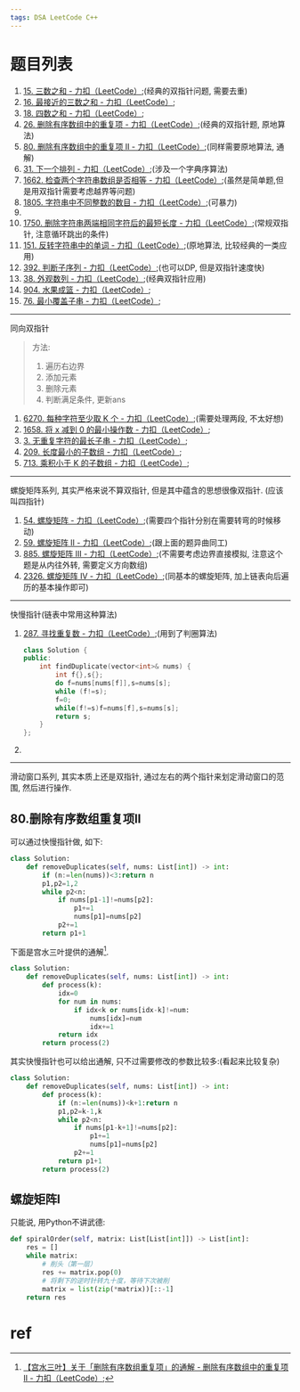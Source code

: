 ```yaml
---
tags: DSA LeetCode C++
---
```


# 题目列表



1.   [15. 三数之和 - 力扣（LeetCode）](https://leetcode.cn/problems/3sum/);(经典的双指针问题, 需要去重)
2.   [16. 最接近的三数之和 - 力扣（LeetCode）](https://leetcode.cn/problems/3sum-closest/);
3.   [18. 四数之和 - 力扣（LeetCode）](https://leetcode.cn/problems/4sum/);
4.   [26. 删除有序数组中的重复项 - 力扣（LeetCode）](https://leetcode.cn/problems/remove-duplicates-from-sorted-array/);(经典的双指针题, 原地算法)
5.   [80. 删除有序数组中的重复项 II - 力扣（LeetCode）](https://leetcode.cn/problems/remove-duplicates-from-sorted-array-ii/);(同样需要原地算法, 通解)
6.   [31. 下一个排列 - 力扣（LeetCode）](https://leetcode.cn/problems/next-permutation/);(涉及一个字典序算法)
7.   [1662. 检查两个字符串数组是否相等 - 力扣（LeetCode）](https://leetcode.cn/problems/check-if-two-string-arrays-are-equivalent/);(虽然是简单题,但是用双指针需要考虑越界等问题)
8.   [1805. 字符串中不同整数的数目 - 力扣（LeetCode）](https://leetcode.cn/problems/number-of-different-integers-in-a-string/);(可暴力)
9.   
10.   [1750. 删除字符串两端相同字符后的最短长度 - 力扣（LeetCode）](https://leetcode.cn/problems/minimum-length-of-string-after-deleting-similar-ends/);(常规双指针, 注意循环跳出的条件)
11.   [151. 反转字符串中的单词 - 力扣（LeetCode）](https://leetcode.cn/problems/reverse-words-in-a-string/);(原地算法, 比较经典的一类应用)
12.   [392. 判断子序列 - 力扣（LeetCode）](https://leetcode.cn/problems/is-subsequence/);(也可以DP, 但是双指针速度快)
13.   [38. 外观数列 - 力扣（LeetCode）](https://leetcode.cn/problems/count-and-say/);(经典双指针应用)
14.   [904. 水果成篮 - 力扣（LeetCode）](https://leetcode.cn/problems/fruit-into-baskets/);
15.   [76. 最小覆盖子串 - 力扣（LeetCode）](https://leetcode.cn/problems/minimum-window-substring/);

---

同向双指针

>   方法:
>
>   1.   遍历右边界
>   2.   添加元素
>   3.   删除元素
>   4.   判断满足条件, 更新ans



1.   [6270. 每种字符至少取 K 个 - 力扣（LeetCode）](https://leetcode.cn/problems/take-k-of-each-character-from-left-and-right/);(需要处理两段, 不太好想)
2.   [1658. 将 x 减到 0 的最小操作数 - 力扣（LeetCode）](https://leetcode.cn/problems/minimum-operations-to-reduce-x-to-zero/);
3.   [3. 无重复字符的最长子串 - 力扣（LeetCode）](https://leetcode.cn/problems/longest-substring-without-repeating-characters/);
4.   [209. 长度最小的子数组 - 力扣（LeetCode）](https://leetcode.cn/problems/minimum-size-subarray-sum/);
5.   [713. 乘积小于 K 的子数组 - 力扣（LeetCode）](https://leetcode.cn/problems/subarray-product-less-than-k/);

---

螺旋矩阵系列, 其实严格来说不算双指针, 但是其中蕴含的思想很像双指针. (应该叫四指针)

1.   [54. 螺旋矩阵 - 力扣（LeetCode）](https://leetcode.cn/problems/spiral-matrix/);(需要四个指针分别在需要转弯的时候移动)
2.   [59. 螺旋矩阵 II - 力扣（LeetCode）](https://leetcode.cn/problems/spiral-matrix-ii/);(跟上面的题异曲同工)
3.   [885. 螺旋矩阵 III - 力扣（LeetCode）](https://leetcode.cn/problems/spiral-matrix-iii/);(不需要考虑边界直接模拟, 注意这个题是从内往外转, 需要定义方向数组)
4.   [2326. 螺旋矩阵 IV - 力扣（LeetCode）](https://leetcode.cn/problems/spiral-matrix-iv/);(同基本的螺旋矩阵, 加上链表向后遍历的基本操作即可)





---

快慢指针(链表中常用这种算法)

1.   [287. 寻找重复数 - 力扣（LeetCode）](https://leetcode.cn/problems/find-the-duplicate-number/);(用到了判圈算法)

     ```cpp
     class Solution {
     public:
         int findDuplicate(vector<int>& nums) {
             int f{},s{};
             do f=nums[nums[f]],s=nums[s];
             while (f!=s);
             f=0;
             while(f!=s)f=nums[f],s=nums[s];
             return s;
         }
     };
     ```

2.   

---

滑动窗口系列, 其实本质上还是双指针, 通过左右的两个指针来划定滑动窗口的范围, 然后进行操作.

 

## 80.删除有序数组重复项II

可以通过快慢指针做, 如下:

```python
class Solution:
    def removeDuplicates(self, nums: List[int]) -> int:
        if (n:=len(nums))<3:return n 
        p1,p2=1,2
        while p2<n:
            if nums[p1-1]!=nums[p2]:
                p1+=1
                nums[p1]=nums[p2]
            p2+=1
        return p1+1
```

下面是宫水三叶提供的通解[^1].

```python
class Solution:
    def removeDuplicates(self, nums: List[int]) -> int:
        def process(k):
            idx=0
            for num in nums:
                if idx<k or nums[idx-k]!=num:
                    nums[idx]=num
                    idx+=1
            return idx
        return process(2)
```

其实快慢指针也可以给出通解, 只不过需要修改的参数比较多:(看起来比较复杂)

```python
class Solution:
    def removeDuplicates(self, nums: List[int]) -> int:
        def process(k):
            if (n:=len(nums))<k+1:return n 
            p1,p2=k-1,k
            while p2<n:
                if nums[p1-k+1]!=nums[p2]:
                    p1+=1
                    nums[p1]=nums[p2]
                p2+=1
            return p1+1
        return process(2)
```





## 螺旋矩阵I

只能说, 用Python不讲武德:

```python
def spiralOrder(self, matrix: List[List[int]]) -> List[int]:
    res = []
    while matrix:
        # 削头（第一层）
        res += matrix.pop(0)
        # 将剩下的逆时针转九十度，等待下次被削
        matrix = list(zip(*matrix))[::-1]
    return res
```







# ref

[^1]:[【宫水三叶】关于「删除有序数组重复项」的通解 - 删除有序数组中的重复项 II - 力扣（LeetCode）](https://leetcode.cn/problems/remove-duplicates-from-sorted-array-ii/solution/gong-shui-san-xie-guan-yu-shan-chu-you-x-glnq/);